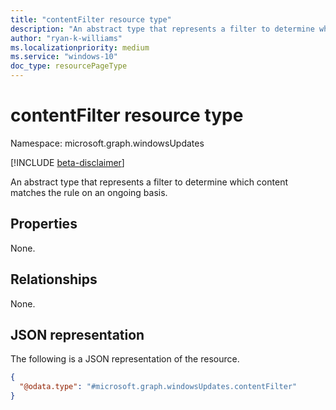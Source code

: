 ```yaml
---
title: "contentFilter resource type"
description: "An abstract type that represents a filter to determine which content matches the rule on an ongoing basis."
author: "ryan-k-williams"
ms.localizationpriority: medium
ms.service: "windows-10"
doc_type: resourcePageType
---
```


# contentFilter resource type

Namespace: microsoft.graph.windowsUpdates

[!INCLUDE [beta-disclaimer](../../includes/beta-disclaimer.md)]

An abstract type that represents a filter to determine which content matches the rule on an ongoing basis.

## Properties
None.

## Relationships
None.

## JSON representation
The following is a JSON representation of the resource.
<!-- {
  "blockType": "resource",
  "@odata.type": "microsoft.graph.windowsUpdates.contentFilter"
}
-->
``` json
{
  "@odata.type": "#microsoft.graph.windowsUpdates.contentFilter"
}
```
